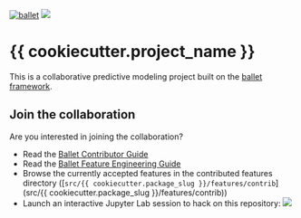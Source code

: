 [![ballet](https://img.shields.io/static/v1?label=built%20with&message=ballet&color=FCDD35)](https://ballet.github.io)
<a href="https://mybinder.org/v2/gh/{{ cookiecutter.github_owner }}/{{ cookiecutter.project_slug }}/master?urlpath=lab" target="_blank" rel="nofollow"><img src="https://ballet.github.io/ballet/_static/launch-assemble.svg" style="max-width:100%;"></a>

# {{ cookiecutter.project_name }}

This is a collaborative predictive modeling project built on the [ballet framework](https://ballet.github.io).

## Join the collaboration

Are you interested in joining the collaboration?

- Read the [Ballet Contributor Guide](https://ballet.github.io/ballet/contributor_guide.html)
- Read the [Ballet Feature Engineering Guide](https://ballet.github.io/ballet/feature_engineering_guide.html)
- Browse the currently accepted features in the contributed features
    directory ([`src/{{ cookiecutter.package_slug }}/features/contrib`](src/{{ cookiecutter.package_slug }}/features/contrib))
- Launch an interactive Jupyter Lab session to hack on this repository:
    <a href="https://mybinder.org/v2/gh/{{ cookiecutter.github_owner }}/{{ cookiecutter.project_slug }}/master?urlpath=lab" target="_blank" rel="nofollow" ><img src="https://ballet.github.io/ballet/_static/launch-assemble.svg" style="max-width:100%;"></a>

